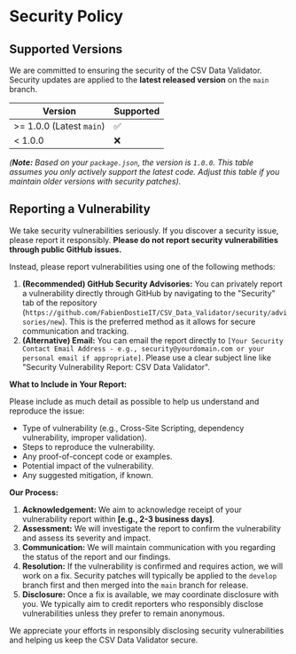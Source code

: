 # Security Policy

## Supported Versions

We are committed to ensuring the security of the CSV Data Validator. Security updates are applied to the **latest released version** on the `main` branch.

| Version | Supported          |
| ------- | ------------------ |
| >= 1.0.0 (Latest `main`) | :white_check_mark: |
| < 1.0.0  | :x:                |

*(**Note:** Based on your `package.json`, the version is `1.0.0`. This table assumes you only actively support the latest code. Adjust this table if you maintain older versions with security patches).*

## Reporting a Vulnerability

We take security vulnerabilities seriously. If you discover a security issue, please report it responsibly. **Please do not report security vulnerabilities through public GitHub issues.**

Instead, please report vulnerabilities using one of the following methods:

1.  **(Recommended) GitHub Security Advisories:** You can privately report a vulnerability directly through GitHub by navigating to the "Security" tab of the repository (`https://github.com/FabienDostieIT/CSV_Data_Validator/security/advisories/new`). This is the preferred method as it allows for secure communication and tracking.
2.  **(Alternative) Email:** You can email the report directly to `[Your Security Contact Email Address - e.g., security@yourdomain.com or your personal email if appropriate]`. Please use a clear subject line like "Security Vulnerability Report: CSV Data Validator".

**What to Include in Your Report:**

Please include as much detail as possible to help us understand and reproduce the issue:

*   Type of vulnerability (e.g., Cross-Site Scripting, dependency vulnerability, improper validation).
*   Steps to reproduce the vulnerability.
*   Any proof-of-concept code or examples.
*   Potential impact of the vulnerability.
*   Any suggested mitigation, if known.

**Our Process:**

1.  **Acknowledgement:** We aim to acknowledge receipt of your vulnerability report within **[e.g., 2-3 business days]**.
2.  **Assessment:** We will investigate the report to confirm the vulnerability and assess its severity and impact.
3.  **Communication:** We will maintain communication with you regarding the status of the report and our findings.
4.  **Resolution:** If the vulnerability is confirmed and requires action, we will work on a fix. Security patches will typically be applied to the `develop` branch first and then merged into the `main` branch for release.
5.  **Disclosure:** Once a fix is available, we may coordinate disclosure with you. We typically aim to credit reporters who responsibly disclose vulnerabilities unless they prefer to remain anonymous.

We appreciate your efforts in responsibly disclosing security vulnerabilities and helping us keep the CSV Data Validator secure.
